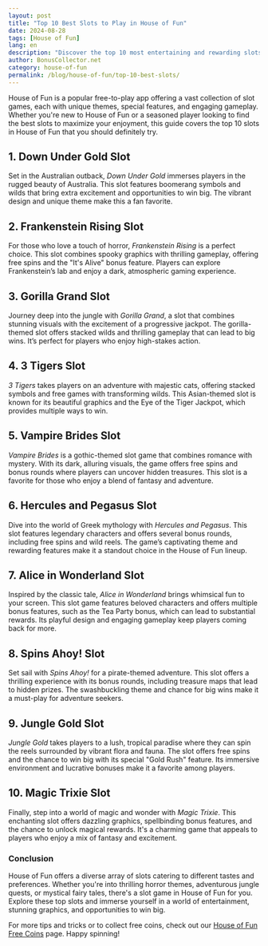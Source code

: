 ```yaml
---
layout: post  
title: "Top 10 Best Slots to Play in House of Fun"  
date: 2024-08-28  
tags: [House of Fun]  
lang: en  
description: "Discover the top 10 most entertaining and rewarding slots to play in the House of Fun app, complete with unique features and engaging themes."  
author: BonusCollector.net
category: house-of-fun
permalink: /blog/house-of-fun/top-10-best-slots/  
---
```


House of Fun is a popular free-to-play app offering a vast collection of slot games, each with unique themes, special features, and engaging gameplay. Whether you're new to House of Fun or a seasoned player looking to find the best slots to maximize your enjoyment, this guide covers the top 10 slots in House of Fun that you should definitely try.

## 1. **Down Under Gold Slot**

Set in the Australian outback, *Down Under Gold* immerses players in the rugged beauty of Australia. This slot features boomerang symbols and wilds that bring extra excitement and opportunities to win big. The vibrant design and unique theme make this a fan favorite.

## 2. **Frankenstein Rising Slot**

For those who love a touch of horror, *Frankenstein Rising* is a perfect choice. This slot combines spooky graphics with thrilling gameplay, offering free spins and the "It's Alive" bonus feature. Players can explore Frankenstein’s lab and enjoy a dark, atmospheric gaming experience.

## 3. **Gorilla Grand Slot**

Journey deep into the jungle with *Gorilla Grand*, a slot that combines stunning visuals with the excitement of a progressive jackpot. The gorilla-themed slot offers stacked wilds and thrilling gameplay that can lead to big wins. It’s perfect for players who enjoy high-stakes action.

## 4. **3 Tigers Slot**

*3 Tigers* takes players on an adventure with majestic cats, offering stacked symbols and free games with transforming wilds. This Asian-themed slot is known for its beautiful graphics and the Eye of the Tiger Jackpot, which provides multiple ways to win.

## 5. **Vampire Brides Slot**

*Vampire Brides* is a gothic-themed slot game that combines romance with mystery. With its dark, alluring visuals, the game offers free spins and bonus rounds where players can uncover hidden treasures. This slot is a favorite for those who enjoy a blend of fantasy and adventure.

## 6. **Hercules and Pegasus Slot**

Dive into the world of Greek mythology with *Hercules and Pegasus*. This slot features legendary characters and offers several bonus rounds, including free spins and wild reels. The game’s captivating theme and rewarding features make it a standout choice in the House of Fun lineup.

## 7. **Alice in Wonderland Slot**

Inspired by the classic tale, *Alice in Wonderland* brings whimsical fun to your screen. This slot game features beloved characters and offers multiple bonus features, such as the Tea Party bonus, which can lead to substantial rewards. Its playful design and engaging gameplay keep players coming back for more.

## 8. **Spins Ahoy! Slot**

Set sail with *Spins Ahoy!* for a pirate-themed adventure. This slot offers a thrilling experience with its bonus rounds, including treasure maps that lead to hidden prizes. The swashbuckling theme and chance for big wins make it a must-play for adventure seekers.

## 9. **Jungle Gold Slot**

*Jungle Gold* takes players to a lush, tropical paradise where they can spin the reels surrounded by vibrant flora and fauna. The slot offers free spins and the chance to win big with its special "Gold Rush" feature. Its immersive environment and lucrative bonuses make it a favorite among players.

## 10. **Magic Trixie Slot**

Finally, step into a world of magic and wonder with *Magic Trixie*. This enchanting slot offers dazzling graphics, spellbinding bonus features, and the chance to unlock magical rewards. It's a charming game that appeals to players who enjoy a mix of fantasy and excitement.

### Conclusion

House of Fun offers a diverse array of slots catering to different tastes and preferences. Whether you're into thrilling horror themes, adventurous jungle quests, or mystical fairy tales, there's a slot game in House of Fun for you. Explore these top slots and immerse yourself in a world of entertainment, stunning graphics, and opportunities to win big.

For more tips and tricks or to collect free coins, check out our [House of Fun Free Coins](https://bonuscollector.net/house-of-fun-free-coins/) page. Happy spinning!